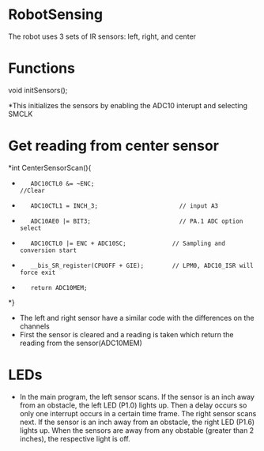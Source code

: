 RobotSensing
=============

The robot uses 3 sets of IR sensors: left, right, and center

Functions
=========

void initSensors();

  *This initializes the sensors by enabling the ADC10 interupt and selecting SMCLK

  
Get reading from center sensor
============================
  *int CenterSensorScan(){
  *        ADC10CTL0 &= ~ENC;                                                        //Clear
  *        ADC10CTL1 = INCH_3;                       // input A3
  *        ADC10AE0 |= BIT3;                         // PA.1 ADC option select
  *        ADC10CTL0 |= ENC + ADC10SC;             // Sampling and conversion start
  *        __bis_SR_register(CPUOFF + GIE);        // LPM0, ADC10_ISR will force exit
  *        return ADC10MEM;
  *}

  * The left and right sensor have a similar code with the differences on the channels
  * First the sensor is cleared and a reading is taken which return the reading from the sensor(ADC10MEM)
  

LEDs
============================


  * In the main program, the left sensor scans. If the sensor is an inch away from an obstacle, the left LED (P1.0) lights up. Then a delay occurs so only one interrupt occurs in a certain time frame. The right sensor scans next. If the sensor is an inch away from an obstacle, the right LED (P1.6) lights up. When the sensors are away from any obstable (greater than 2 inches), the respective light is off.
